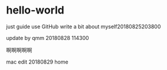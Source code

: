 # hello-world
just guide use GitHub
write a bit about myself20180825203800


update  by qmm 20180828 114300


啊啊啊啊啊

mac edit 20180829 home